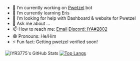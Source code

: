 
- 🔭 I’m currently working on [Pwetzel](https://discord.com/api/oauth2/authorize?client_id=723112579584491571&permissions=2147483135&scope=bot%20applications.commands) bot
- 🌱 I’m currently learning Eris
- 🤔 I’m looking for help with Dashboard & website for Pwetzel
- 💬 Ask me about ...
- 📫 How to reach me: [Email](iyaadh360@gmail.com) [Discord: IYA#2802](https://discord.com/users/703865541248679956)
- 😄 Pronouns: He/Him
- ⚡ Fun fact: Getting pwetzel verified soon!


![IYR3775's GitHub Stats](https://github-readme-stats.vercel.app/api?username=IYR3775&show_icons=true&count_private=true&include_all_commits=true)
[![Top Langs](https://github-readme-stats.vercel.app/api/top-langs/?username=IYR3775)](https://github.com/IYR3775/pwetzel)
